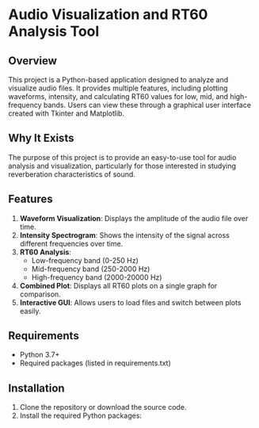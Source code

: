# Audio Visualization and RT60 Analysis Tool

## Overview
This project is a Python-based application designed to analyze and visualize audio files. It provides multiple features, including plotting waveforms, intensity, and calculating RT60 values for low, mid, and high-frequency bands. Users can view these through a graphical user interface created with Tkinter and Matplotlib.

## Why It Exists
The purpose of this project is to provide an easy-to-use tool for audio analysis and visualization, particularly for those interested in studying reverberation characteristics of sound.

## Features
1. **Waveform Visualization**: Displays the amplitude of the audio file over time.
2. **Intensity Spectrogram**: Shows the intensity of the signal across different frequencies over time.
3. **RT60 Analysis**:
   - Low-frequency band (0-250 Hz)
   - Mid-frequency band (250-2000 Hz)
   - High-frequency band (2000-20000 Hz)
4. **Combined Plot**: Displays all RT60 plots on a single graph for comparison.
5. **Interactive GUI**: Allows users to load files and switch between plots easily.

## Requirements
- Python 3.7+
- Required packages (listed in requirements.txt)

## Installation
1. Clone the repository or download the source code.
2. Install the required Python packages:
